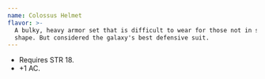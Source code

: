 ```yaml
---
name: Colossus Helmet
flavor: >-
  A bulky, heavy armor set that is difficult to wear for those not in superior
  shape. But considered the galaxy's best defensive suit.
---
```

- Requires STR 18.
- +1 AC.